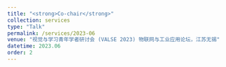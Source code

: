 ```yaml
---
title: "<strong>Co-chair</strong>"
collection: services
type: "Talk"
permalink: /services/2023-06
venue: "视觉与学习青年学者研讨会 (VALSE 2023) 物联网与工业应用论坛，江苏无锡"
datetime: 2023.06
order: 2
---
```

